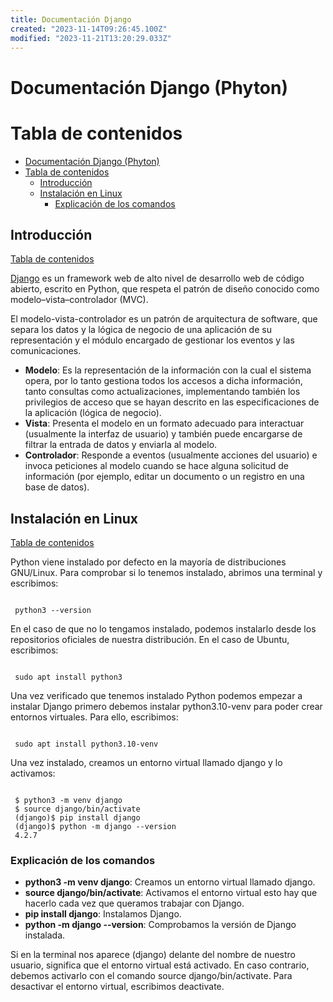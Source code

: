 ```yaml
---
title: Documentación Django
created: "2023-11-14T09:26:45.100Z"
modified: "2023-11-21T13:20:29.033Z"
---
```


# Documentación Django (Phyton)

[//]: # "version: 1.0"
[//]: # "author: Manuel Ibáñez"
[//]: # "date: 2020-10-10"

# Tabla de contenidos

- [Documentación Django (Phyton)](#documentación-django-phyton)
- [Tabla de contenidos](#tabla-de-contenidos)
  - [Introducción](#introducción)
  - [Instalación en Linux](#instalación-en-linux)
    - [Explicación de los comandos](#explicación-de-los-comandos)

<div style="page-break-after: always;"></div>

## Introducción

[Tabla de contenidos](#tabla-de-contenidos)

[Django](https://www.djangoproject.com/) es un framework web de alto nivel de desarrollo web de código abierto, escrito en Python, que respeta el patrón de diseño conocido como modelo–vista–controlador (MVC).

El modelo-vista-controlador es un patrón de arquitectura de software, que separa los datos y la lógica de negocio de una aplicación de su representación y el módulo encargado de gestionar los eventos y las comunicaciones.

- **Modelo**: Es la representación de la información con la cual el sistema opera, por lo tanto gestiona todos los accesos a dicha información, tanto consultas como actualizaciones, implementando también los privilegios de acceso que se hayan descrito en las especificaciones de la aplicación (lógica de negocio).
- **Vista**: Presenta el modelo en un formato adecuado para interactuar (usualmente la interfaz de usuario) y también puede encargarse de filtrar la entrada de datos y enviarla al modelo.
- **Controlador**: Responde a eventos (usualmente acciones del usuario) e invoca peticiones al modelo cuando se hace alguna solicitud de información (por ejemplo, editar un documento o un registro en una base de datos).

## Instalación en Linux

[Tabla de contenidos](#tabla-de-contenidos)

Python viene instalado por defecto en la mayoría de distribuciones GNU/Linux. Para comprobar si lo tenemos instalado, abrimos una terminal y escribimos:

```console

 python3 --version

```

En el caso de que no lo tengamos instalado, podemos instalarlo desde los repositorios oficiales de nuestra distribución. En el caso de Ubuntu, escribimos:

```console

 sudo apt install python3

```

Una vez verificado que tenemos instalado Python podemos empezar a instalar Django primero debemos instalar python3.10-venv para poder crear entornos virtuales. Para ello, escribimos:

```console

 sudo apt install python3.10-venv

```

Una vez instalado, creamos un entorno virtual llamado django y lo activamos:

```console

 $ python3 -m venv django
 $ source django/bin/activate
 (django)$ pip install django
 (django)$ python -m django --version
 4.2.7

```

### Explicación de los comandos

- **python3 -m venv django**: Creamos un entorno virtual llamado django.
- **source django/bin/activate**: Activamos el entorno virtual esto hay que hacerlo cada vez que queramos trabajar con Django.
- **pip install django**: Instalamos Django.
- **python -m django --version**: Comprobamos la versión de Django instalada.

Si en la terminal nos aparece (django) delante del nombre de nuestro usuario, significa que el entorno virtual está activado. En caso contrario, debemos activarlo con el comando source django/bin/activate. Para desactivar el entorno virtual, escribimos deactivate.
